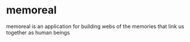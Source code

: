 memoreal
========

memoreal is an application for building webs of the memories that link us together as human beings